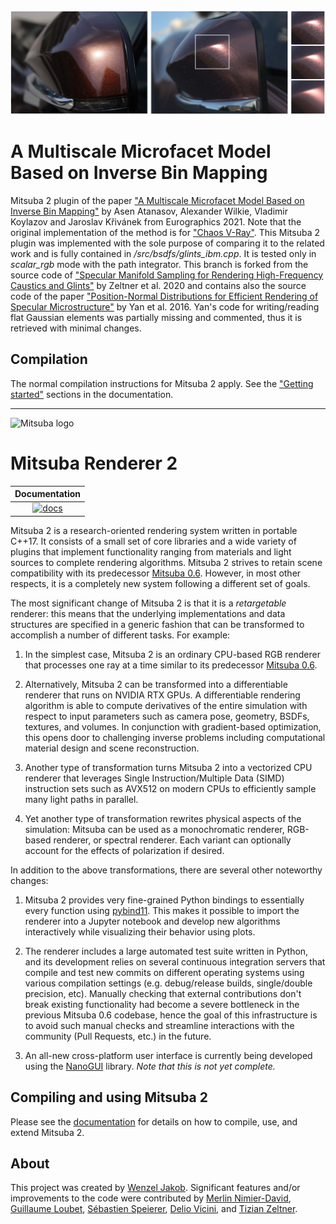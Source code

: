 <img src="https://raw.githubusercontent.com/ChaosGroup/multiscale_microfacet_model/master/Atanasov21_teaser.jpg" alt="Multiscale microfacet model teaser">

# A Multiscale Microfacet Model Based on Inverse Bin Mapping

Mitsuba 2 plugin of the paper ["A Multiscale Microfacet Model Based on Inverse Bin Mapping"](https://docs.chaosgroup.com/display/RESEARCH/A+Multiscale+Microfacet+Model+Based+on+Inverse+Bin+Mapping) by Asen Atanasov, Alexander Wilkie, Vladimir Koylazov and Jaroslav Křivánek from Eurographics 2021. Note that the original implementation of the method is for ["Chaos V-Ray"](https://www.chaosgroup.com/). This Mitsuba 2 plugin was implemented with the sole purpose of comparing it to the related work and is fully contained in */src/bsdfs/glints_ibm.cpp*. It is tested only in *scalar_rgb* mode with the path integrator. This branch is forked from the source code of ["Specular Manifold Sampling for Rendering High-Frequency Caustics and Glints"](https://github.com/tizian/specular-manifold-sampling) by Zeltner et al. 2020 and contains also the source code of the paper ["Position-Normal Distributions for Efficient Rendering of Specular Microstructure"](https://sites.cs.ucsb.edu/~lingqi/) by Yan et al. 2016. Yan's code for writing/reading flat Gaussian elements was partially missing and commented, thus it is retrieved with minimal changes.

## Compilation

The normal compilation instructions for Mitsuba 2 apply. See the ["Getting started"](https://mitsuba2.readthedocs.io/en/latest/src/getting_started/intro.html) sections in the documentation.

---

<img src="https://github.com/mitsuba-renderer/mitsuba2/raw/master/docs/images/logo_plain.png" width="120" height="120" alt="Mitsuba logo">

# Mitsuba Renderer 2
<!--
| Documentation   | Linux             | Windows             |
|      :---:      |       :---:       |        :---:        |
| [![docs][1]][2] | [![rgl-ci][3]][4] | [![appveyor][5]][6] |


[1]: https://readthedocs.org/projects/mitsuba2/badge/?version=master
[2]: https://mitsuba2.readthedocs.io/en/latest/src/getting_started/intro.html
[3]: https://rgl-ci.epfl.ch/app/rest/builds/buildType(id:Mitsuba2_Build)/statusIcon.svg
[4]: https://rgl-ci.epfl.ch/viewType.html?buildTypeId=Mitsuba2_Build&guest=1
[5]: https://ci.appveyor.com/api/projects/status/eb84mmtvnt8ko8bh/branch/master?svg=true
[6]: https://ci.appveyor.com/project/wjakob/mitsuba2/branch/master
-->
| Documentation   |
|      :---:      |
| [![docs][1]][2] |


[1]: https://readthedocs.org/projects/mitsuba2/badge/?version=latest
[2]: https://mitsuba2.readthedocs.io/en/latest/src/getting_started/intro.html

Mitsuba 2 is a research-oriented rendering system written in portable C++17. It
consists of a small set of core libraries and a wide variety of plugins that
implement functionality ranging from materials and light sources to complete
rendering algorithms. Mitsuba 2 strives to retain scene compatibility with its
predecessor [Mitsuba 0.6](https://github.com/mitsuba-renderer/mitsuba).
However, in most other respects, it is a completely new system following a
different set of goals.

The most significant change of Mitsuba 2 is that it is a *retargetable*
renderer: this means that the underlying implementations and data structures
are specified in a generic fashion that can be transformed to accomplish a
number of different tasks. For example:

1. In the simplest case, Mitsuba 2 is an ordinary CPU-based RGB renderer that
   processes one ray at a time similar to its predecessor [Mitsuba
   0.6](https://github.com/mitsuba-renderer/mitsuba).

2. Alternatively, Mitsuba 2 can be transformed into a differentiable renderer
   that runs on NVIDIA RTX GPUs. A differentiable rendering algorithm is able
   to compute derivatives of the entire simulation with respect to input
   parameters such as camera pose, geometry, BSDFs, textures, and volumes. In
   conjunction with gradient-based optimization, this opens door to challenging
   inverse problems including computational material design and scene reconstruction.

3. Another type of transformation turns Mitsuba 2 into a vectorized CPU
   renderer that leverages Single Instruction/Multiple Data (SIMD) instruction
   sets such as AVX512 on modern CPUs to efficiently sample many light paths in
   parallel.

4. Yet another type of transformation rewrites physical aspects of the
   simulation: Mitsuba can be used as a monochromatic renderer, RGB-based
   renderer, or spectral renderer. Each variant can optionally account for the
   effects of polarization if desired.

In addition to the above transformations, there are
several other noteworthy changes:

1. Mitsuba 2 provides very fine-grained Python bindings to essentially every
   function using [pybind11](https://github.com/pybind/pybind11). This makes it
   possible to import the renderer into a Jupyter notebook and develop new
   algorithms interactively while visualizing their behavior using plots.

2. The renderer includes a large automated test suite written in Python, and
   its development relies on several continuous integration servers that
   compile and test new commits on different operating systems using various
   compilation settings (e.g. debug/release builds, single/double precision,
   etc). Manually checking that external contributions don't break existing
   functionality had become a severe bottleneck in the previous Mitsuba 0.6
   codebase, hence the goal of this infrastructure is to avoid such manual
   checks and streamline interactions with the community (Pull Requests, etc.)
   in the future.

3. An all-new cross-platform user interface is currently being developed using
   the [NanoGUI](https://github.com/mitsuba-renderer/nanogui) library. *Note
   that this is not yet complete.*

## Compiling and using Mitsuba 2

Please see the [documentation](http://mitsuba2.readthedocs.org/en/latest) for
details on how to compile, use, and extend Mitsuba 2.

## About

This project was created by [Wenzel Jakob](http://rgl.epfl.ch/people/wjakob).
Significant features and/or improvements to the code were contributed by
[Merlin Nimier-David](https://merlin.nimierdavid.fr/),
[Guillaume Loubet](https://maverick.inria.fr/Membres/Guillaume.Loubet/),
[Sébastien Speierer](https://github.com/Speierers),
[Delio Vicini](https://dvicini.github.io/),
and [Tizian Zeltner](https://tizianzeltner.com/).
